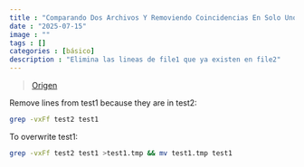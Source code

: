 ```yaml
---
title : "Comparando Dos Archivos Y Removiendo Coincidencias En Solo Uno"
date : "2025-07-15"
image : ""
tags : []
categories : [básico]
description : "Elimina las lineas de file1 que ya existen en file2"
---
```



> [Origen](<https://stackoverflow.com/questions/37503186/comparing-two-files-by-lines-and-removing-duplicates-from-first-file" class="tc-tiddlylink-external>)

Remove lines from test1 because they are in test2:

```bash
grep -vxFf test2 test1
```


To overwrite test1:
```bash
grep -vxFf test2 test1 >test1.tmp && mv test1.tmp test1
```

